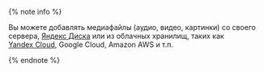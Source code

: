 {% note info %}

Вы можете добавлять медиафайлы (аудио, видео, картинки) со своего сервера, [Яндекс&#160;Диска](../../../reference/helper.proxy.md) или из облачных хранилищ, таких как [Yandex&#160;Cloud](../../../../guide/concepts/use-object-storage.md), Google Cloud, Amazon AWS и т.п.

{% endnote %}
